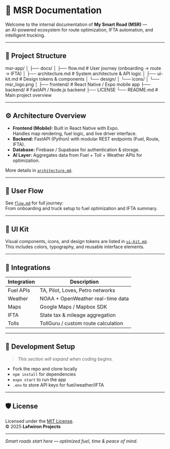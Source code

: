 # 📘 MSR Documentation

Welcome to the internal documentation of **My Smart Road (MSR)** —  
an AI-powered ecosystem for route optimization, IFTA automation, and intelligent trucking.

---

## 🧱 Project Structure

msr-app/
│
├── docs/
│ ├── flow.md # User journey (onboarding → route → IFTA)
│ ├── architecture.md # System architecture & API logic
│ ├── ui-kit.md # Design tokens & components
│ └── design/
│ └── icons/
│ └── msr_logo.png
│
├── frontend/ # React Native / Expo mobile app
├── backend/ # FastAPI / Node.js backend
├── LICENSE
└── README.md # Main project overview

---

## ⚙️ Architecture Overview

- **Frontend (Mobile):** Built in React Native with Expo.  
  Handles map rendering, fuel logic, and live driver interface.  
- **Backend:** FastAPI (Python) with modular REST endpoints (Fuel, Route, IFTA).  
- **Database:** Firebase / Supabase for authentication & storage.  
- **AI Layer:** Aggregates data from Fuel + Toll + Weather APIs for optimization.

More details in [`architecture.md`](architecture.md).

---

## 🧭 User Flow

See [`flow.md`](flow.md) for full journey:  
From onboarding and truck setup to fuel optimization and IFTA summary.

---

## 🎨 UI Kit

Visual components, icons, and design tokens are listed in [`ui-kit.md`](ui-kit.md).  
This includes colors, typography, and reusable interface elements.

---

## 🧩 Integrations

| Integration | Description |
|--------------|-------------|
| Fuel APIs | TA, Pilot, Loves, Petro networks |
| Weather | NOAA + OpenWeather real-time data |
| Maps | Google Maps / Mapbox SDK |
| IFTA | State tax & mileage aggregation |
| Tolls | TollGuru / custom route calculation |

---

## 🚀 Development Setup

> _This section will expand when coding begins._

- Fork the repo and clone locally  
- `npm install` for dependencies  
- `expo start` to run the app  
- `.env` to store API keys for fuel/weather/IFTA

---

## 🛡 License

Licensed under the [MIT License](../LICENSE).  
© 2025 **Lafwiron Projects**

---

*Smart roads start here — optimized fuel, time & peace of mind.*
